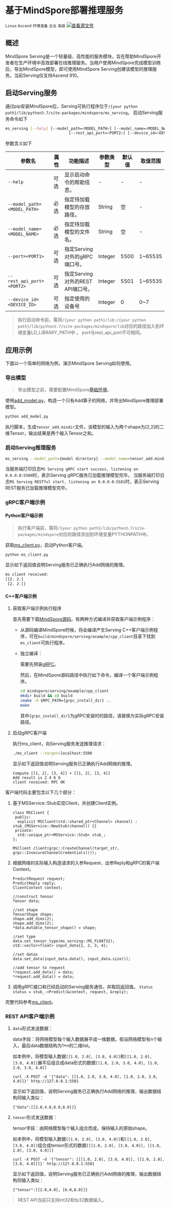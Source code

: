 # 基于MindSpore部署推理服务

`Linux` `Ascend` `环境准备` `企业` `高级`
[![查看源文件](./_static/logo_source.png)](https://gitee.com/mindspore/docs/blob/r1.0/tutorials/inference/source_zh_cn/serving.md)


## 概述

MindSpore Serving是一个轻量级、高性能的服务模块，旨在帮助MindSpore开发者在生产环境中高效部署在线推理服务。当用户使用MindSpore完成模型训练后，导出MindSpore模型，即可使用MindSpore Serving创建该模型的推理服务。当前Serving仅支持Ascend 910。

## 启动Serving服务
通过pip安装MindSpore后，Serving可执行程序位于`/{your python path}/lib/python3.7/site-packages/mindspore/ms_serving`。
启动Serving服务命令如下
```bash 
ms_serving [--help] [--model_path=<MODEL_PATH>] [--model_name=<MODEL_NAME>] [--port=<PORT1>] 
                            [--rest_api_port=<PORT2>] [--device_id=<DEVICE_ID>]
```
参数含义如下

|参数名|属性|功能描述|参数类型|默认值|取值范围|
|---|---|---|---|---|---|
|`--help`|可选|显示启动命令的帮助信息。|-|-|-|
|`--model_path=<MODEL_PATH>`|必选|指定待加载模型的存放路径。|String|空|-|
|`--model_name=<MODEL_NAME>`|必选|指定待加载模型的文件名。|String|空|-|
|`--port=<PORT1>`|可选|指定Serving对外的gRPC端口号。|Integer|5500|1~65535|
|`--rest_api_port=<PORT2>`|可选|指定Serving对外的REST API端口号。|Integer|5501|1~65535|
|`--device_id=<DEVICE_ID>`|可选|指定使用的设备号|Integer|0|0~7|

 > 执行启动命令前，需将`/{your python path}/lib:/{your python path}/lib/python3.7/site-packages/mindspore/lib`对应的路径加入到环境变量LD_LIBRARY_PATH中 。
 > port与rest_api_port不可相同。

## 应用示例
下面以一个简单的网络为例，演示MindSpore Serving如何使用。

### 导出模型
 > 导出模型之前，需要配置MindSpore[基础环境](https://www.mindspore.cn/install)。

使用[add_model.py](https://gitee.com/mindspore/mindspore/blob/r1.0/serving/example/export_model/add_model.py)，构造一个只有Add算子的网络，并导出MindSpore推理部署模型。

```python 
python add_model.py
```

执行脚本，生成`tensor_add.mindir`文件，该模型的输入为两个shape为[2,2]的二维Tensor，输出结果是两个输入Tensor之和。

### 启动Serving推理服务
```bash 
ms_serving --model_path={model directory} --model_name=tensor_add.mindir
```

当服务端打印日志`MS Serving gRPC start success, listening on 0.0.0.0:5500`时，表示Serving gRPC服务已加载推理模型完毕。
当服务端打印日志`MS Serving RESTful start, listening on 0.0.0.0:5501`时，表示Serving REST服务已加载推理模型完毕。

### gRPC客户端示例
#### <span name="python客户端示例">Python客户端示例</span>
 > 执行客户端前，需将`/{your python path}/lib/python3.7/site-packages/mindspore`对应的路径添加到环境变量PYTHONPATH中。

获取[ms_client.py](https://gitee.com/mindspore/mindspore/blob/r1.0/serving/example/python_client/ms_client.py)，启动Python客户端。
```bash
python ms_client.py
```

显示如下返回值说明Serving服务已正确执行Add网络的推理。
```bash
ms client received:
[[2. 2.]
 [2. 2.]]
```

#### <span name="cpp客户端示例">C++客户端示例</span>
1. 获取客户端示例执行程序

    首先需要下载[MindSpore源码](https://gitee.com/mindspore/mindspore)。有两种方式编译并获取客户端示例程序：
    + 从源码编译MindSpore时候，将会编译产生Serving C++客户端示例程序，可在`build/mindspore/serving/example/cpp_client`目录下找到`ms_client`可执行程序。
    + 独立编译：

        需要先预装[gRPC](https://gRPC.io)。

        然后，在MindSpore源码路径中执行如下命令，编译一个客户端示例程序。
        ```bash
        cd mindspore/serving/example/cpp_client
        mkdir build && cd build
        cmake -D GRPC_PATH={grpc_install_dir} ..
        make
        ```
        其中`{grpc_install_dir}`为gRPC安装时的路径，请替换为实际gRPC安装路径。

2. 启动gRPC客户端

    执行ms_client，向Serving服务发送推理请求：
    ```bash
    ./ms_client --target=localhost:5500
    ```
    显示如下返回值说明Serving服务已正确执行Add网络的推理。
    ```
    Compute [[1, 2], [3, 4]] + [[1, 2], [3, 4]]
    Add result is 2 4 6 8
    client received: RPC OK
    ```

客户端代码主要包含以下几个部分：

1. 基于MSService::Stub实现Client，并创建Client实例。
    ```
    class MSClient {
     public:
      explicit MSClient(std::shared_ptr<Channel> channel) :  stub_(MSService::NewStub(channel)) {}
     private:
      std::unique_ptr<MSService::Stub> stub_;
    };
    
    MSClient client(grpc::CreateChannel(target_str, grpc::InsecureChannelCredentials()));
    
    ```
2. 根据网络的实际输入构造请求的入参Request、出参Reply和gRPC的客户端Context。
    ```
    PredictRequest request;
    PredictReply reply;
    ClientContext context;
    
    //construct tensor
    Tensor data;
    
    //set shape
    TensorShape shape;
    shape.add_dims(2);
    shape.add_dims(2);
    *data.mutable_tensor_shape() = shape;
    
    //set type
    data.set_tensor_type(ms_serving::MS_FLOAT32);
    std::vector<float> input_data{1, 2, 3, 4};
    
    //set datas
    data.set_data(input_data.data(), input_data.size());
    
    //add tensor to request
    *request.add_data() = data;
    *request.add_data() = data;
    ```
3. 调用gRPC接口和已经启动的Serving服务通信，并取回返回值。
    ```Status status = stub_->Predict(&context, request, &reply);```

完整代码参考[ms_client](https://gitee.com/mindspore/mindspore/blob/r1.0/serving/example/cpp_client/ms_client.cc)。 

### REST API客户端示例
1. `data`形式发送数据：

    data字段：将网络模型每个输入数据展平成一维数据，假设网络模型有n个输入，最后data数据结构为1*n的二维list。
    
    如本例中，将模型输入数据`[[1.0, 2.0], [3.0, 4.0]]`和`[[1.0, 2.0], [3.0, 4.0]]`展平后组合成data形式的数据`[[1.0, 2.0, 3.0, 4.0], [1.0, 2.0, 3.0, 4.0]]`
    
    ```
    curl -X POST -d '{"data": [[1.0, 2.0, 3.0, 4.0], [1.0, 2.0, 3.0, 4.0]]}' http://127.0.0.1:5501
    ```
   
    显示如下返回值，说明Serving服务已正确执行Add网络的推理，输出数据结构同输入类似：
    ```
    {"data":[[2.0,4.0,6.0,8.0]]}
    ```

2. `tensor`形式发送数据：

    tensor字段：由网络模型每个输入组合而成，保持输入的原始shape。
    
    如本例中，将模型输入数据`[[1.0, 2.0], [3.0, 4.0]]`和`[[1.0, 2.0], [3.0, 4.0]]`组合成tensor形式的数据`[[[1.0, 2.0], [3.0, 4.0]], [[1.0, 2.0], [3.0, 4.0]]]`
    ```
    curl -X POST -d '{"tensor": [[[1.0, 2.0], [3.0, 4.0]], [[1.0, 2.0], [3.0, 4.0]]]}' http://127.0.0.1:5501
    ```
    显示如下返回值，说明Serving服务已正确执行Add网络的推理，输出数据结构同输入类似：
    ```
    {"tensor":[[2.0,4.0], [6.0,8.0]]}
    ```
 > REST API当前只支持int32和fp32数据输入。

